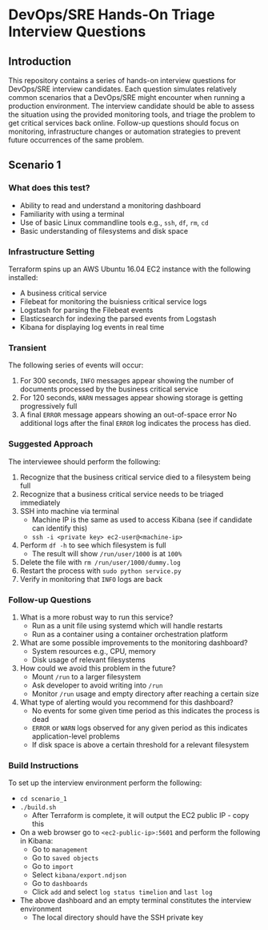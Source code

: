 # DevOps/SRE Hands-On Triage Interview Questions

## Introduction

This repository contains a series of hands-on interview questions for DevOps/SRE interview candidates. Each question simulates relatively common scenarios that a DevOps/SRE might encounter when running a production environment. The interview candidate should be able to assess the situation using the provided monitoring tools, and triage the problem to get critical services back online. Follow-up questions should focus on monitoring, infrastructure changes or automation strategies to prevent future occurrences of the same problem.

## Scenario 1

### What does this test?

- Ability to read and understand a monitoring dashboard
- Familiarity with using a terminal 
- Use of basic Linux commandline tools e.g., `ssh`, `df`, `rm`, `cd`
- Basic understanding of filesystems and disk space

### Infrastructure Setting

Terraform spins up an AWS Ubuntu 16.04 EC2 instance with the following installed:
- A business critical service
- Filebeat for monitoring the buisniess critical service logs
- Logstash for parsing the Filebeat events
- Elasticsearch for indexing the parsed events from Logstash
- Kibana for displaying log events in real time 

### Transient

The following series of events will occur:
1. For 300 seconds, `INFO` messages appear showing the number of documents processed by the business critical service
2. For 120 seconds, `WARN` messages appear showing storage is getting progressively full
3. A final `ERROR` message appears showing an out-of-space error
No additional logs after the final `ERROR` log indicates the process has died.

### Suggested Approach

The interviewee should perform the following:
1. Recognize that the business critical service died to a filesystem being full
2. Recognize that a business critical service needs to be triaged immediately
3. SSH into machine via terminal
    * Machine IP is the same as used to access Kibana (see if candidate can identify this)
    * `ssh -i <private key> ec2-user@<machine-ip>`
4. Perform `df -h` to see which filesystem is full
    * The result will show `/run/user/1000` is at `100%`
5. Delete the file with `rm /run/user/1000/dummy.log`
6. Restart the process with `sudo python service.py`
7. Verify in monitoring that `INFO` logs are back

### Follow-up Questions

1. What is a more robust way to run this service?
    * Run as a unit file using systemd which will handle restarts
    * Run as a container using a container orchestration platform
2. What are some possible improvements to the monitoring dashboard?
    * System resources e.g., CPU, memory
    * Disk usage of relevant filesystems
3. How could we avoid this problem in the future?
    * Mount `/run` to a larger filesystem
    * Ask developer to avoid writing into `/run`
    * Monitor `/run` usage and empty directory after reaching a certain size
4. What type of alerting  would you recommend for this dashboard?
    * No events for some given time period as this indicates the process is dead
    * `ERROR` or `WARN` logs observed for any given period as this indicates application-level problems
    * If disk space is above a certain threshold for a relevant filesystem

### Build Instructions

To set up the interview environment perform the following:
- `cd scenario_1`
- `./build.sh`
    * After Terraform is complete, it will output the EC2 public IP - copy this
- On a web browser go to `<ec2-public-ip>:5601` and perform the following in Kibana:
    * Go to `management`
    * Go to `saved objects`
    * Go to `import`
    * Select `kibana/export.ndjson`
    * Go to `dashboards`
    * Click `add` and select `log status timelion` and `last log`
- The above dashboard and an empty terminal constitutes the interview environment
    * The local directory should have the SSH private key
